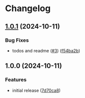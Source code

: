 # Changelog

## [1.0.1](https://github.com/apollo-tech-dev/country-codes/compare/v1.0.0...v1.0.1) (2024-10-11)


### Bug Fixes

* todos and readme ([#3](https://github.com/apollo-tech-dev/country-codes/issues/3)) ([f54ba2b](https://github.com/apollo-tech-dev/country-codes/commit/f54ba2b9e5664ac2abadcbf7f07e8389d11072a0))

## 1.0.0 (2024-10-11)


### Features

* initial release ([7d70ca8](https://github.com/apollo-tech-dev/country-codes/commit/7d70ca801dde87d4c976c1f8e698d329bd25df58))
